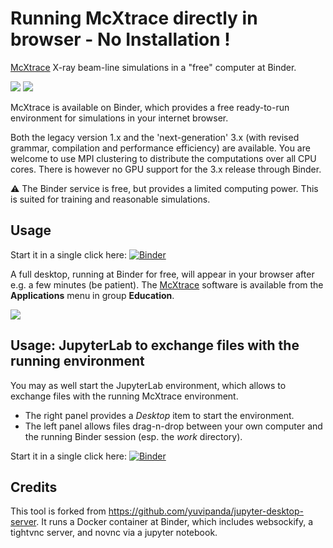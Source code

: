 # Running McXtrace directly in browser - No Installation !


[McXtrace](https://mcxtrace.org/) X-ray beam-line simulations in a "free" computer at Binder.

<img src="https://mcxtrace.org/mcxtrace_1.png"> <img src="https://mybinder.org/static/logo.svg?v=fe52c40adc69454ba7536393f76ebd715e5fb75f5feafe16a27c47483eabf3311c14ed9fda905c49915d6dbf369ae68fb855a40dd05489a7b9542a9ee532e92b">

McXtrace is available on Binder, which provides a free ready-to-run environment for simulations in your internet browser.

Both the legacy version 1.x and the 'next-generation' 3.x (with revised grammar, compilation and performance efficiency) are available. You are welcome to use MPI clustering to distribute the computations over all CPU cores. There is however no GPU support for the 3.x release through Binder.

:warning: The Binder service is free, but provides a limited computing power. This is suited for training and reasonable simulations.

## Usage

Start it in a single click here:  [![Binder](https://mybinder.org/badge_logo.svg)](https://mybinder.org/v2/gh/McStasMcXtrace/mcxtrace-binder/master?urlpath=desktop)

A full desktop, running at Binder for free, will appear in your browser after e.g. a few minutes (be patient).
The [McXtrace](https://mcxtrace.org/) software is available from the __Applications__ menu in group __Education__.

<img src="https://mcxtrace.org/files/mcxtrace-binder.png">

## Usage: JupyterLab to exchange files with the running environment

You may as well start the JupyterLab environment, which allows to exchange files with the running McXtrace environment. 

- The right panel provides a *Desktop* item to start the environment.
- The left panel allows files drag-n-drop between your own computer and the running Binder session (esp. the *work* directory).

Start it in a single click here:  [![Binder](https://mybinder.org/badge_logo.svg)](https://mybinder.org/v2/gh/McStasMcXtrace/mcxtrace-binder/master?urlpath=lab)

## Credits

This tool is forked from <https://github.com/yuvipanda/jupyter-desktop-server>.
It runs a Docker container at Binder, which includes websockify, a tightvnc server, and novnc via a jupyter notebook.



